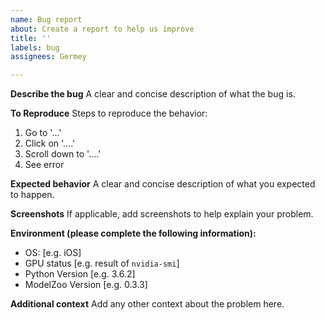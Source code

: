 ```yaml
---
name: Bug report
about: Create a report to help us improve
title: ''
labels: bug
assignees: Germey

---
```


**Describe the bug**
A clear and concise description of what the bug is.

**To Reproduce**
Steps to reproduce the behavior:
1. Go to '...'
2. Click on '....'
3. Scroll down to '....'
4. See error

**Expected behavior**
A clear and concise description of what you expected to happen.

**Screenshots**
If applicable, add screenshots to help explain your problem.

**Environment (please complete the following information):**
 - OS: [e.g. iOS]
 - GPU status [e.g. result of `nvidia-smi`]
 - Python Version [e.g. 3.6.2]
 - ModelZoo Version [e.g. 0.3.3]

**Additional context**
Add any other context about the problem here.
